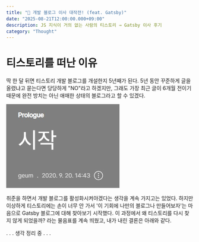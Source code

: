 ```yaml
---
title: "💭 개발 블로그 이사 대작전! (feat. Gatsby)" 
date: "2025-08-21T12:00:00.000+09:00"
description: JS 지식이 거의 없는 사람의 티스토리 → Gatsby 이사 후기
category: "Thought"
---
```

# 티스토리를 떠난 이유
딱 한 달 뒤면 티스토리 개발 블로그를 개설한지 5년째가 된다. 5년 동안 꾸준하게 글을 올렸냐고 묻는다면 당당하게 "NO"라고 하겠지만, 그래도 가장 최근 글이 6개월 전이기 때문에 완전 방치는 아닌 애매한 상태의 블로그라고 할 수 있겠다.

![tistory](./tistory.jpg)

취준을 하면서 개발 블로그를 활성화시켜야겠다는 생각을 계속 가지고는 있었다. 하지만 이상하게 티스토리에는 손이 너무 안 가서 '이 기회에 나만의 블로그나 만들어보자'는 마음으로 Gatsby 블로그에 대해 찾아보기 시작했다. 이 과정에서 왜 티스토리를 다시 찾지 않게 되었을까? 라는 물음표를 계속 띄웠고, 내가 내린 결론은 아래와 같다.

. . . 생각 정리 중 . . .
